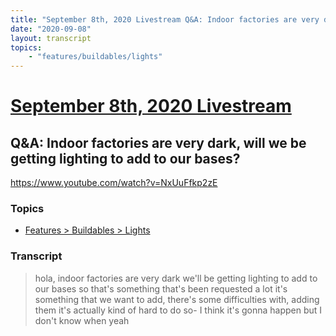 ```yaml
---
title: "September 8th, 2020 Livestream Q&A: Indoor factories are very dark, will we be getting lighting to add to our bases?"
date: "2020-09-08"
layout: transcript
topics:
    - "features/buildables/lights"
---
```

# [September 8th, 2020 Livestream](../2020-09-08.md)
## Q&A: Indoor factories are very dark, will we be getting lighting to add to our bases?
https://www.youtube.com/watch?v=NxUuFfkp2zE

### Topics
* [Features > Buildables > Lights](../topics/features/buildables/lights.md)

### Transcript

> hola, indoor factories are very dark we'll be getting lighting to add to our bases so that's something that's been requested a lot it's something that we want to add, there's some difficulties with, adding them it's actually kind of hard to do so- I think it's gonna happen but I don't know when yeah
